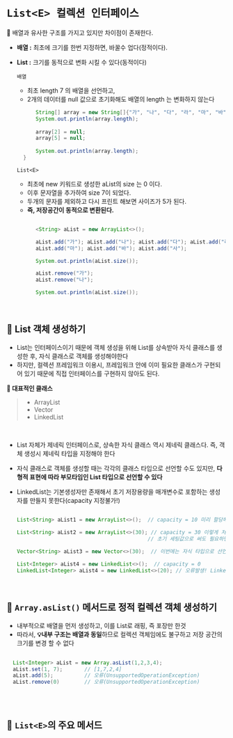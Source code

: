 # `List<E> 컬렉션 인터페이스`
🌟 배열과 유사한 구조를 가지고 있지만 차이점이 존재한다.
- **배열 :** 최초에 크기를 한번 지정하면, 바꿀수 업다(정적이다).
- **List :** 크기를 동적으로 변화 시킬 수 있다(동적이다)
  
  `배열`
  -  최초 length 7 의 배열을 선언하고,
  - 2개의 데이터를 null 값으로 초기화해도 배열의 length 는 변화하지 않는다
  ```java  
        String[] array = new String[]{"가", "나", "다", "라", "마", "바", "사"};
        System.out.println(array.length);
        
        array[2] = null;
        array[5] = null;
        
        System.out.println(array.length);
    }
  ```
  
  `List<E>`
  - 최초에 new 키워드로 생성한 aList의 size 는 0 이다.
  - 이후 문자열을 추가하여 size 7이 되었다.
  - 두개의 문자를 제외하고 다시 프린트 해보면 사이즈가 5가 된다.
  - **즉, 저장공간이 동적으로 변환된다.**
  ```java
  
        <String> aList = new ArrayList<>();

        aList.add("가"); aList.add("나"); aList.add("다"); aList.add("라");
        aList.add("마"); aList.add("바"); aList.add("사");

        System.out.println(aList.size());

        aList.remove("가");
        aList.remove("나");

        System.out.println(aList.size());
  
  ```
  
  <br>
  
## 📌 List<E> 객체 생성하기
- List<E>는 인터페이스이기 때문에 객체 생성을 위해 List<E>를 상속받아 자식 클래스를 생성한 후, 자식 클래스로 객체를 생성해야한다
- 하지만, 컬렉션 프레임워크 이용시, 프레임워크 안에 이미 필요한 클래스가 구현되어 있기 때문에 직접 인터페이스를 구현하지 않아도 된다.

**🌟 대표적인 클래스**
>   - ArrayList<E>
>   - Vector<E>
>   - LinkedList<E>
  
  <br>
  
- List<E> 자체가 제네릭 인터페이스로, 상속한 자식 클래스 역시 제네릭 클래스다. 즉, 객체 생성시 제네릭 타입을 지정해야 한다
- 자식 클래스로 객체를 생성할 때는 각각의 클래스 타입으로 선언할 수도 있지만, **다형적 표현에 따라 부모타임인 List<E> 타입으로 선언할 수 있다**
- LinkedList<E>는 기본생성자만 존재해서 초기 저장용량을 매개변수로 포함하는 생성자를 만들지 못한다(capacity 지정불가!)
  
  ```java
  
  List<String> aList1 = new ArrayList<>();  // capacity = 10 미리 할당해놓은 저장공간의 크기로 size()와는 다른 개념
  
  List<String> aList2 = new ArrayList<>(30); // capacity = 30 이렇게 저장공간을 지정할 수도 있다. 
                                            // 초기 세팅값으로 써도 필요하면 jvm이 저장용량을 자동으로 늘리므로 개발자가 신경쓸 필요가 없음
 
  Vector<String> aList3 = new Vector<>(30);  // 이번에는 자식 타입으로 선언했다. capacity = 30
  
  List<Integer> aList4 = new LinkedList<>();  // capacity = 0
  LinkedList<Integer> aList4 = new LinkedList<>(20); // 오류발생! LinkedList 는 capacity 지정 불가!
  
  ```
  
  <br>
  
## 📌 `Array.asList()` 메서드로 정적 컬렉션 객체 생성하기

- 내부적으로 배열을 먼저 생성하고, 이를 List<E>로 래핑, 즉 포장만 한것
- 따라서, **💡내부 구조는 배열과 동일**하므로 컬렉션 객체임에도 불구하고 저장 공간의 크기를 변경 할 수 없다

```java
  
  List<Integer> aList = new Array.asList(1,2,3,4);
  aList.set(1, 7);       // [1,7,2,4]
  aList.add(5);          // 오류(UnsupportedOperationException)
  aList.remove(0)        // 오류(UnsupportedOperationException)
  
  ```

  <br>
  
## 📌 `List<E>`의 주요 메서드


